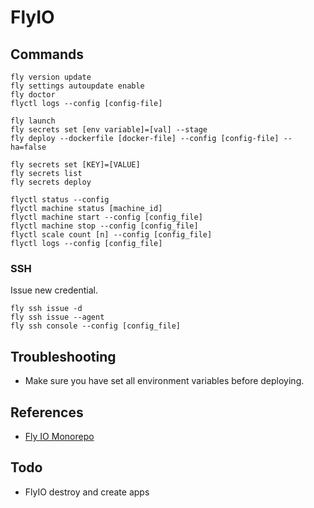 # FlyIO

## Commands

```
fly version update
fly settings autoupdate enable
fly doctor
flyctl logs --config [config-file]
```

```
fly launch
fly secrets set [env variable]=[val] --stage
fly deploy --dockerfile [docker-file] --config [config-file] --ha=false
```

```
fly secrets set [KEY]=[VALUE]
fly secrets list
fly secrets deploy
```

```
flyctl status --config
flyctl machine status [machine_id]
flyctl machine start --config [config_file]
flyctl machine stop --config [config_file]
flyctl scale count [n] --config [config_file]
flyctl logs --config [config_file]
```

### SSH

Issue new credential.

```
fly ssh issue -d
fly ssh issue --agent
fly ssh console --config [config_file]
```

## Troubleshooting

- Make sure you have set all environment variables before deploying.

## References

- [Fly IO Monorepo](https://fly.io/docs/reference/monorepo/)

## Todo

- FlyIO destroy and create apps

